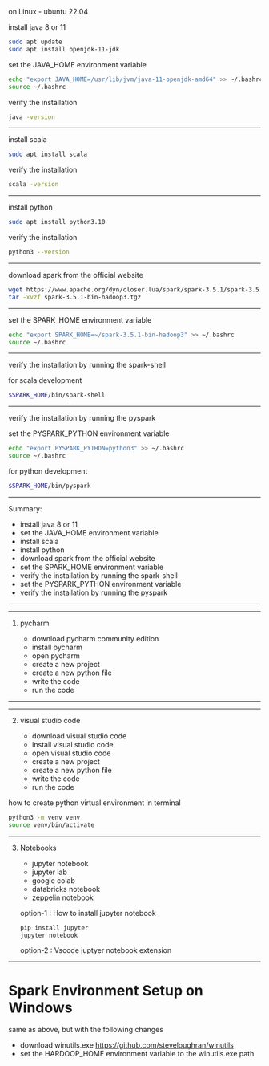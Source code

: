 

on Linux - ubuntu 22.04 

install java 8 or 11
```bash
sudo apt update
sudo apt install openjdk-11-jdk
```

set the JAVA_HOME environment variable
```bash
echo "export JAVA_HOME=/usr/lib/jvm/java-11-openjdk-amd64" >> ~/.bashrc
source ~/.bashrc
```

verify the installation
```bash
java -version
```

---

install scala
```bash
sudo apt install scala
```

verify the installation
```bash
scala -version
```

--- 


install python
```bash
sudo apt install python3.10
```

verify the installation
```bash
python3 --version
```

---

download spark from the official website
```bash
wget https://www.apache.org/dyn/closer.lua/spark/spark-3.5.1/spark-3.5.1-bin-hadoop3.tgz
tar -xvzf spark-3.5.1-bin-hadoop3.tgz
```

---

set the SPARK_HOME environment variable
```bash
echo "export SPARK_HOME=~/spark-3.5.1-bin-hadoop3" >> ~/.bashrc
source ~/.bashrc
```

---

verify the installation by running the spark-shell

for scala development
```bash
$SPARK_HOME/bin/spark-shell
```

---

verify the installation by running the pyspark

set the PYSPARK_PYTHON environment variable
```bash
echo "export PYSPARK_PYTHON=python3" >> ~/.bashrc
source ~/.bashrc
```

for python development
```bash
$SPARK_HOME/bin/pyspark
```

---


Summary:

- install java 8 or 11
- set the JAVA_HOME environment variable
- install scala
- install python
- download spark from the official website
- set the SPARK_HOME environment variable
- verify the installation by running the spark-shell
- set the PYSPARK_PYTHON environment variable
- verify the installation by running the pyspark

---


------------------------------------------------------

1. pycharm

    - download pycharm community edition
    - install pycharm
    - open pycharm
    - create a new project
    - create a new python file
    - write the code
    - run the code

------------------------------------------------------

------------------------------------------------------

2. visual studio code

    - download visual studio code
    - install visual studio code
    - open visual studio code
    - create a new project
    - create a new python file
    - write the code
    - run the code

how to create python virtual environment in terminal
```bash
python3 -m venv venv
source venv/bin/activate
```
------------------------------------------------------

3. Notebooks

    - jupyter notebook
    - jupyter lab
    - google colab
    - databricks notebook
    - zeppelin notebook

    option-1 : How to install jupyter notebook
    ```bash
    pip install jupyter
    jupyter notebook
    ```

    option-2 : Vscode juptyer notebook extension

------------------------------------------------------


# Spark Environment Setup on Windows

same as above, but with the following changes

- download winutils.exe
https://github.com/steveloughran/winutils
- set the HARDOOP_HOME environment variable to the winutils.exe path





